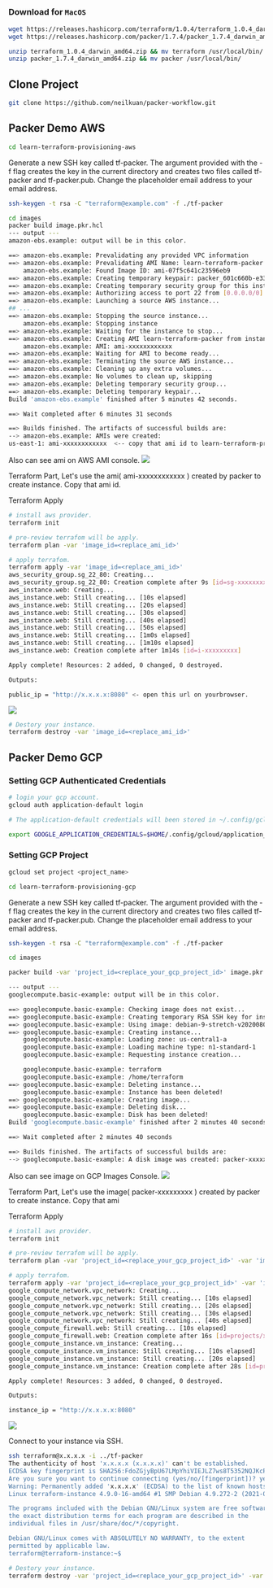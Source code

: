 ## 

### Download for `MacOS`
```bash
wget https://releases.hashicorp.com/terraform/1.0.4/terraform_1.0.4_darwin_amd64.zip
wget https://releases.hashicorp.com/packer/1.7.4/packer_1.7.4_darwin_amd64.zip

unzip terraform_1.0.4_darwin_amd64.zip && mv terraform /usr/local/bin/
unzip packer_1.7.4_darwin_amd64.zip && mv packer /usr/local/bin/
```

## Clone Project
```bash
git clone https://github.com/neilkuan/packer-workflow.git
```

## Packer Demo AWS
```bash
cd learn-terraform-provisioning-aws
```

Generate a new SSH key called tf-packer. The argument provided with the -f flag creates the key in the current directory and creates two files called tf-packer and tf-packer.pub. Change the placeholder email address to your email address.
```bash
ssh-keygen -t rsa -C "terraform@example.com" -f ./tf-packer
```

```bash
cd images
packer build image.pkr.hcl
--- output ---
amazon-ebs.example: output will be in this color.

==> amazon-ebs.example: Prevalidating any provided VPC information
==> amazon-ebs.example: Prevalidating AMI Name: learn-terraform-packer
    amazon-ebs.example: Found Image ID: ami-07f5c641c23596eb9
==> amazon-ebs.example: Creating temporary keypair: packer_601c660b-e33f-7875-ab03-ae9a42345198
==> amazon-ebs.example: Creating temporary security group for this instance: packer_601c660f-5a26-53d2-0321-7094c5044848
==> amazon-ebs.example: Authorizing access to port 22 from [0.0.0.0/0] in the temporary security groups...
==> amazon-ebs.example: Launching a source AWS instance...
## ...
==> amazon-ebs.example: Stopping the source instance...
    amazon-ebs.example: Stopping instance
==> amazon-ebs.example: Waiting for the instance to stop...
==> amazon-ebs.example: Creating AMI learn-terraform-packer from instance i-0054c6c995aacf330
    amazon-ebs.example: AMI: ami-xxxxxxxxxxxx
==> amazon-ebs.example: Waiting for AMI to become ready...
==> amazon-ebs.example: Terminating the source AWS instance...
==> amazon-ebs.example: Cleaning up any extra volumes...
==> amazon-ebs.example: No volumes to clean up, skipping
==> amazon-ebs.example: Deleting temporary security group...
==> amazon-ebs.example: Deleting temporary keypair...
Build 'amazon-ebs.example' finished after 5 minutes 42 seconds.

==> Wait completed after 6 minutes 31 seconds

==> Builds finished. The artifacts of successful builds are:
--> amazon-ebs.example: AMIs were created:
us-east-1: ami-xxxxxxxxxxxx  <-- copy that ami id to learn-terraform-provisioning-aws/instances/main.tf `aws_instance.web.ami part` 
```
Also can see ami on AWS AMI console.
![](./aws-ami-console.png)

Terraform Part, Let's use the ami( ami-xxxxxxxxxxxx ) created by packer to create instance.
Copy that ami id.

Terraform Apply
```bash
# install aws provider.
terraform init 

# pre-review terrafom will be apply.
terraform plan -var 'image_id=<replace_ami_id>'

# apply terrafom.
terraform apply -var 'image_id=<replace_ami_id>'
aws_security_group.sg_22_80: Creating...
aws_security_group.sg_22_80: Creation complete after 9s [id=sg-xxxxxxxxxxx]
aws_instance.web: Creating...
aws_instance.web: Still creating... [10s elapsed]
aws_instance.web: Still creating... [20s elapsed]
aws_instance.web: Still creating... [30s elapsed]
aws_instance.web: Still creating... [40s elapsed]
aws_instance.web: Still creating... [50s elapsed]
aws_instance.web: Still creating... [1m0s elapsed]
aws_instance.web: Still creating... [1m10s elapsed]
aws_instance.web: Creation complete after 1m14s [id=i-xxxxxxxxx]

Apply complete! Resources: 2 added, 0 changed, 0 destroyed.

Outputs:

public_ip = "http://x.x.x.x:8080" <- open this url on yourbrowser.
```
![](./aws-demo.png)
```bash
# Destory your instance.
terraform destroy -var 'image_id=<replace_ami_id>'
```

## Packer Demo GCP
### Setting GCP Authenticated Credentials
```bash
# login your gcp account.
gcloud auth application-default login

# The application-default credentials will been stored in ~/.config/gcloud/application_default_credentials.json

export GOOGLE_APPLICATION_CREDENTIALS=$HOME/.config/gcloud/application_default_credentials.json
```

### Setting GCP Project
```bash
gcloud set project <project_name>
```

```bash
cd learn-terraform-provisioning-gcp
```

Generate a new SSH key called tf-packer. The argument provided with the -f flag creates the key in the current directory and creates two files called tf-packer and tf-packer.pub. Change the placeholder email address to your email address.
```bash
ssh-keygen -t rsa -C "terraform@example.com" -f ./tf-packer
```

```bash
cd images

packer build -var 'project_id=<replace_your_gcp_project_id>' image.pkr.hcl 

--- output ---
googlecompute.basic-example: output will be in this color.

==> googlecompute.basic-example: Checking image does not exist...
==> googlecompute.basic-example: Creating temporary RSA SSH key for instance...
==> googlecompute.basic-example: Using image: debian-9-stretch-v20200805
==> googlecompute.basic-example: Creating instance...
    googlecompute.basic-example: Loading zone: us-central1-a
    googlecompute.basic-example: Loading machine type: n1-standard-1
    googlecompute.basic-example: Requesting instance creation...

    googlecompute.basic-example: terraform
    googlecompute.basic-example: /home/terraform
==> googlecompute.basic-example: Deleting instance...
    googlecompute.basic-example: Instance has been deleted!
==> googlecompute.basic-example: Creating image...
==> googlecompute.basic-example: Deleting disk...
    googlecompute.basic-example: Disk has been deleted!
Build 'googlecompute.basic-example' finished after 2 minutes 40 seconds.

==> Wait completed after 2 minutes 40 seconds

==> Builds finished. The artifacts of successful builds are:
--> googlecompute.basic-example: A disk image was created: packer-xxxxxxxxx <-- copy that ami id to learn-terraform-provisioning-gcp/instances/main.tf `google_compute_instance.vm_instance.boot_disk.initialize_params.image image part` 
```
Also can see image on GCP Images Console.
![](./gcp-image-console.png)

Terraform Part, Let's use the image( packer-xxxxxxxxx ) created by packer to create instance.
Copy that ami 

Terraform Apply
```bash
# install aws provider.
terraform init 

# pre-review terrafom will be apply.
terraform plan -var 'project_id=<replace_your_gcp_project_id>' -var 'image_id=<replace_image_id>'

# apply terrafom.
terraform apply -var 'project_id=<replace_your_gcp_project_id>' -var 'image_id=<replace_image_id>'
google_compute_network.vpc_network: Creating...
google_compute_network.vpc_network: Still creating... [10s elapsed]
google_compute_network.vpc_network: Still creating... [20s elapsed]
google_compute_network.vpc_network: Still creating... [30s elapsed]
google_compute_network.vpc_network: Still creating... [40s elapsed]
google_compute_firewall.web: Still creating... [10s elapsed]
google_compute_firewall.web: Creation complete after 16s [id=projects/xxxxxxxxx/global/firewalls/packer-demoweb-firewall]
google_compute_instance.vm_instance: Creating...
google_compute_instance.vm_instance: Still creating... [10s elapsed]
google_compute_instance.vm_instance: Still creating... [20s elapsed]
google_compute_instance.vm_instance: Creation complete after 28s [id=projects/xxxxxxxxx/zones/us-central1-c/instances/terraform-instance]

Apply complete! Resources: 3 added, 0 changed, 0 destroyed.

Outputs:

instance_ip = "http://x.x.x.x:8080"
```
![](./gcp-demo.png)


Connect to your instance via SSH.
```bash
ssh terraform@x.x.x.x -i ../tf-packer
The authenticity of host 'x.x.x.x (x.x.x.x)' can't be established.
ECDSA key fingerprint is SHA256:FdoZGjyBpU67LMpYhiVIEJLZ7ws8T5352NQJKcPh+ac.
Are you sure you want to continue connecting (yes/no/[fingerprint])? yes
Warning: Permanently added 'x.x.x.x' (ECDSA) to the list of known hosts.
Linux terraform-instance 4.9.0-16-amd64 #1 SMP Debian 4.9.272-2 (2021-07-19) x86_64

The programs included with the Debian GNU/Linux system are free software;
the exact distribution terms for each program are described in the
individual files in /usr/share/doc/*/copyright.

Debian GNU/Linux comes with ABSOLUTELY NO WARRANTY, to the extent
permitted by applicable law.
terraform@terraform-instance:~$
```

```bash
# Destory your instance.
terraform destroy -var 'project_id=<replace_your_gcp_project_id>' -var 'image_id=<replace_image_id>'
```
